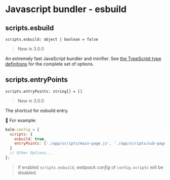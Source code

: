 # Javascript bundler - esbuild

## scripts.esbuild

`scripts.esbuild: object | boolean = false`

> New in 3.0.0

An extremely fast JavaScript bundler and minifier. See [the TypeScript type definitions](https://github.com/evanw/esbuild/blob/master/lib/types.ts) for the complete set of options.

## scripts.entryPoints

`scripts.entryPoints: string[] = []`

> New in 3.0.0

The shortcut for esbuild entry.

:chestnut: For example:

```js
balm.config = {
  scripts: {
    esbuild: true,
    entryPoints: ['./app/scripts/main-page.js', './app/scripts/sub-page.js']
  }
  // Other Options...
};
```

> If enabled `scripts.esbuild`, _webpack config_ of `config.scripts` will be disabled.
